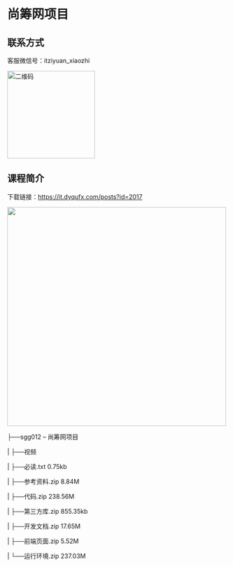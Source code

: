 # 尚筹网项目

## 联系方式

客服微信号：itziyuan_xiaozhi

<img src="https://ziyuanyun.oss-cn-guangzhou.aliyuncs.com/common/20240614073449/666b82192834a.jpg" width="200" height="200" alt="二维码">

## 课程简介

下载链接：https://it.dyqufx.com/posts?id=2017

<img src="https://ziyuanyun.oss-cn-guangzhou.aliyuncs.com/yun/20240515183629/6644902d79727.jpg" width="500" alt="">

  ├──sgg012 &#8211; 尚筹网项目

 | ├──视频

 | ├──必读.txt 0.75kb

 | ├──参考资料.zip 8.84M

 | ├──代码.zip 238.56M

 | ├──第三方库.zip 855.35kb

 | ├──开发文档.zip 17.65M

 | ├──前端页面.zip 5.52M

 | └──运行环境.zip 237.03M

  